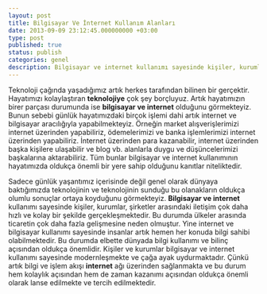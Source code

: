```yaml
---
layout: post
title: Bilgisayar Ve İnternet Kullanım Alanları
date: 2013-09-09 23:12:45.000000000 +03:00
type: post
published: true
status: publish
categories: genel
description: Bilgisayar ve internet kullanımı sayesinde kişiler, kurumlar, şirketler arasındaki iletişim çok daha hızlı ve kolay bir şekilde gerçekleşmektedir
---
```


Teknoloji çağında yaşadığımız artık herkes tarafından bilinen bir gerçektir. Hayatımızı kolaylaştıran **teknolojiye** çok şey borçluyuz. Artık hayatımızın birer parçası durumunda ise **bilgisayar ve internet** olduğunu görmekteyiz. Bunun sebebi günlük hayatımızdaki birçok işlemi dahi artık internet ve bilgisayar aracılığıyla yapabilmekteyiz. Örneğin market alışverişlerimizi internet üzerinden yapabiliriz, ödemelerimizi ve banka işlemlerimizi internet üzerinden yapabiliriz. İnternet üzerinden para kazanabilir, internet üzerinden başka kişilere ulaşabilir ve blog vb. alanlarla duygu ve düşüncelerimizi başkalarına aktarabiliriz. Tüm bunlar bilgisayar ve internet kullanımının hayatımızda oldukça önemli bir yere sahip olduğunu kanıtlar niteliktedir.

Sadece günlük yaşantımız içerisinde değil genel olarak dünyaya baktığımızda teknolojinin ve teknolojinin sunduğu bu olanakların oldukça olumlu sonuçlar ortaya koyduğunu görmekteyiz. **Bilgisayar ve internet** kullanımı sayesinde kişiler, kurumlar, şirketler arasındaki iletişim çok daha hızlı ve kolay bir şekilde gerçekleşmektedir. Bu durumda ülkeler arasında ticaretin çok daha fazla gelişmesine neden olmuştur. Yine internet ve bilgisayar kullanımı sayesinde insanlar artık hemen her konuda bilgi sahibi olabilmektedir. Bu durumda elbette dünyada bilgi kullanımı ve bilinç açısından oldukça önemlidir. Kişiler ve kurumlar bilgisayar ve internet kullanımı sayesinde modernleşmekte ve çağa ayak uydurmaktadır. Çünkü artık bilgi ve işlem akışı **internet** ağı üzerinden sağlanmakta ve bu durum hem kolaylık açısından hem de zaman kazanımı açısından oldukça önemli olarak lanse edilmekte ve tercih edilmektedir.
